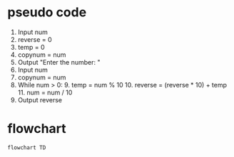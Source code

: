 # pseudo code
1. Input num
2. reverse = 0
3. temp = 0
4. copynum = num
5. Output "Enter the number: "
6. Input num
7. copynum = num
8. While num > 0:
    9. temp = num % 10
    10. reverse = (reverse * 10) + temp
    11. num = num / 10
12. Output reverse
# flowchart
```mermaid
flowchart TD

